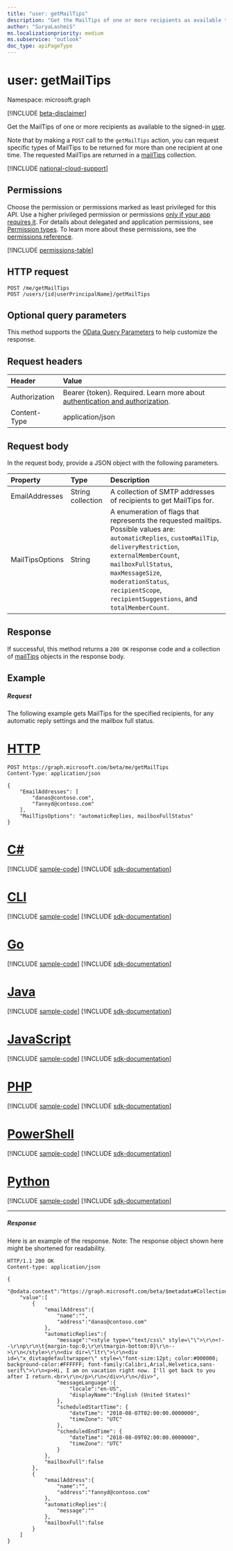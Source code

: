 ```yaml
---
title: "user: getMailTips"
description: "Get the MailTips of one or more recipients as available to the signed-in user."
author: "SuryaLashmiS"
ms.localizationpriority: medium
ms.subservice: "outlook"
doc_type: apiPageType
---
```


# user: getMailTips

Namespace: microsoft.graph

[!INCLUDE [beta-disclaimer](../../includes/beta-disclaimer.md)]

Get the MailTips of one or more recipients as available to the signed-in [user](../resources/user.md).

Note that by making a `POST` call to the `getMailTips` action, you can request specific types of MailTips to
be returned for more than one recipient at one time. The requested MailTips are returned in a [mailTips](../resources/mailtips.md) collection.

[!INCLUDE [national-cloud-support](../../includes/all-clouds.md)]

## Permissions
Choose the permission or permissions marked as least privileged for this API. Use a higher privileged permission or permissions [only if your app requires it](/graph/permissions-overview#best-practices-for-using-microsoft-graph-permissions). For details about delegated and application permissions, see [Permission types](/graph/permissions-overview#permission-types). To learn more about these permissions, see the [permissions reference](/graph/permissions-reference).

<!-- { "blockType": "permissions", "name": "user_getmailtips" } -->
[!INCLUDE [permissions-table](../includes/permissions/user-getmailtips-permissions.md)]

## HTTP request
<!-- { "blockType": "ignored" } -->
```http
POST /me/getMailTips
POST /users/{id|userPrincipalName}/getMailTips
```
## Optional query parameters
This method supports the [OData Query Parameters](/graph/query-parameters) to help customize the response.
## Request headers
| Header       | Value|
|:-----------  |:------|
|Authorization|Bearer {token}. Required. Learn more about [authentication and authorization](/graph/auth/auth-concepts).|
| Content-Type  | application/json  |

## Request body
In the request body, provide a JSON object with the following parameters.

| Property	   | Type	|Description|
|:---------------|:--------|:----------|
|EmailAddresses|String collection|A collection of SMTP addresses of recipients to get MailTips for.|
|MailTipsOptions|String|A enumeration of flags that represents the requested mailtips. Possible values are: `automaticReplies`, `customMailTip`, `deliveryRestriction`, `externalMemberCount`, `mailboxFullStatus`, `maxMessageSize`, `moderationStatus`, `recipientScope`, `recipientSuggestions`, and `totalMemberCount`.|

## Response

If successful, this method returns a `200 OK` response code and a collection of [mailTips](../resources/mailtips.md) objects in the response body.
## Example
##### Request
The following example gets MailTips for the specified recipients, for any automatic reply settings and the mailbox full status.


# [HTTP](#tab/http)
<!-- {
  "blockType": "request",
  "name": "user_getmailtips"
}-->
```http
POST https://graph.microsoft.com/beta/me/getMailTips
Content-Type: application/json

{
    "EmailAddresses": [
        "danas@contoso.com",
        "fannyd@contoso.com"
    ],
    "MailTipsOptions": "automaticReplies, mailboxFullStatus"
}
```

# [C#](#tab/csharp)
[!INCLUDE [sample-code](../includes/snippets/csharp/user-getmailtips-csharp-snippets.md)]
[!INCLUDE [sdk-documentation](../includes/snippets/snippets-sdk-documentation-link.md)]

# [CLI](#tab/cli)
[!INCLUDE [sample-code](../includes/snippets/cli/user-getmailtips-cli-snippets.md)]
[!INCLUDE [sdk-documentation](../includes/snippets/snippets-sdk-documentation-link.md)]

# [Go](#tab/go)
[!INCLUDE [sample-code](../includes/snippets/go/user-getmailtips-go-snippets.md)]
[!INCLUDE [sdk-documentation](../includes/snippets/snippets-sdk-documentation-link.md)]

# [Java](#tab/java)
[!INCLUDE [sample-code](../includes/snippets/java/user-getmailtips-java-snippets.md)]
[!INCLUDE [sdk-documentation](../includes/snippets/snippets-sdk-documentation-link.md)]

# [JavaScript](#tab/javascript)
[!INCLUDE [sample-code](../includes/snippets/javascript/user-getmailtips-javascript-snippets.md)]
[!INCLUDE [sdk-documentation](../includes/snippets/snippets-sdk-documentation-link.md)]

# [PHP](#tab/php)
[!INCLUDE [sample-code](../includes/snippets/php/user-getmailtips-php-snippets.md)]
[!INCLUDE [sdk-documentation](../includes/snippets/snippets-sdk-documentation-link.md)]

# [PowerShell](#tab/powershell)
[!INCLUDE [sample-code](../includes/snippets/powershell/user-getmailtips-powershell-snippets.md)]
[!INCLUDE [sdk-documentation](../includes/snippets/snippets-sdk-documentation-link.md)]

# [Python](#tab/python)
[!INCLUDE [sample-code](../includes/snippets/python/user-getmailtips-python-snippets.md)]
[!INCLUDE [sdk-documentation](../includes/snippets/snippets-sdk-documentation-link.md)]

---

##### Response
Here is an example of the response. Note: The response object shown here might be shortened for readability.
<!-- {
  "blockType": "response",
  "truncated": true,
  "@odata.type": "microsoft.graph.mailTips",
  isCollection: true
} -->
```http
HTTP/1.1 200 OK
Content-type: application/json

{
    "@odata.context":"https://graph.microsoft.com/beta/$metadata#Collection(microsoft.graph.mailTips)",
    "value":[
        {
            "emailAddress":{
                "name":"",
                "address":"danas@contoso.com"
            },
            "automaticReplies":{
                "message":"<style type=\"text/css\" style=\"\">\r\n<!--\r\np\r\n\t{margin-top:0;\r\n\tmargin-bottom:0}\r\n-->\r\n</style>\r\n<div dir=\"ltr\">\r\n<div id=\"x_divtagdefaultwrapper\" style=\"font-size:12pt; color:#000000; background-color:#FFFFFF; font-family:Calibri,Arial,Helvetica,sans-serif\">\r\n<p>Hi, I am on vacation right now. I'll get back to you after I return.<br>\r\n</p>\r\n</div>\r\n</div>",
                "messageLanguage":{
                    "locale":"en-US",
                    "displayName":"English (United States)"
                },
                "scheduledStartTime": {
                    "dateTime": "2018-08-07T02:00:00.0000000",
                    "timeZone": "UTC"
                },
                "scheduledEndTime": {
                    "dateTime": "2018-08-09T02:00:00.0000000",
                    "timeZone": "UTC"
                }
            },
            "mailboxFull":false
        },
        {
            "emailAddress":{
                "name":"",
                "address":"fannyd@contoso.com"
            },
            "automaticReplies":{
                "message":""
            },
            "mailboxFull":false
        }
    ]
}

```

<!-- uuid: 8fcb5dbc-d5aa-4681-8e31-b001d5168d79
2015-10-25 14:57:30 UTC -->
<!--
{
  "type": "#page.annotation",
  "description": "user: getMailTips",
  "keywords": "",
  "section": "documentation",
  "tocPath": "",
  "suppressions": [
  ]
}
-->
